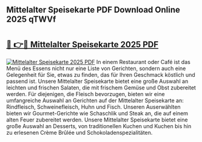 ## Mittelalter Speisekarte PDF Download Online 2025 qTWVf

# <h2><a href="http://gc6nt9t.nevu.top/?p=Mittelalter+Speisekarte">🔗 👉🔴 Mittelalter Speisekarte 2025 PDF</a></h2>

[![Mittelalter Speisekarte 2025 PDF](https://i.imgur.com/dBaPXMq.png)](http://gc6nt9t.nevu.top/?p=Mittelalter+Speisekarte)
In einem Restaurant oder Café ist das Menü des Essens nicht nur eine Liste von Gerichten, sondern auch eine Gelegenheit für Sie, etwas zu finden, das für Ihren Geschmack köstlich und passend ist. Unsere Mittelalter Speisekarte bietet eine große Auswahl an leichten und frischen Salaten, die mit frischem Gemüse und Obst zubereitet werden. Für diejenigen, die Fleisch bevorzugen, bieten wir eine umfangreiche Auswahl an Gerichten auf der Mittelalter Speisekarte an: Rindfleisch, Schweinefleisch, Huhn und Fisch. Unseren Auserwählten bieten wir Gourmet-Gerichte wie Schaschlik und Steak an, die auf einem alten Feuer zubereitet werden. Unsere Mittelalter Speisekarte bietet eine große Auswahl an Desserts, von traditionellen Kuchen und Kuchen bis hin zu erlesenen Crème Brûlée und Schokoladenspezialitäten.
